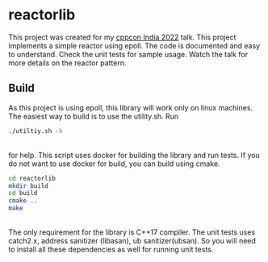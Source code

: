 # reactorlib

This project was created for my [cppcon India 2022](https://www.cppindia.co.in/) talk. This project implements a simple reactor using epoll. The code is documented and easy to understand. Check the unit tests for sample usage. Watch the talk for more details on the reactor pattern.

## Build

As this project is using epoll, this library will work only on linux machines. The easiest way to build is to use the utility.sh. Run <br>
```bash
./utiltiy.sh -h
```
<br>
for help. This script uses docker for building the library and run tests. If you do not want to use docker for build, you can build using cmake. <br>

```bash
cd reactorlib
mkdir build
cd build
cmake ..
make
```

<br>
The only requirement for the library is C++17 compiler. The unit tests uses catch2.x, address sanitizer (libasan), ub sanitizer(ubsan). So you will need to install all these dependencies as well for running unit tests.

